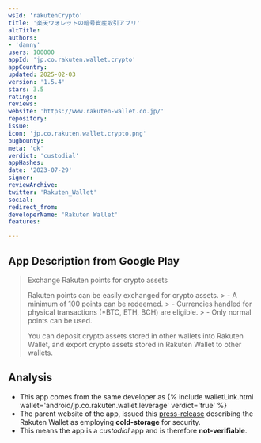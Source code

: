 ```yaml
---
wsId: 'rakutenCrypto'
title: '楽天ウォレットの暗号資産取引アプリ'
altTitle: 
authors:
- 'danny'
users: 100000
appId: 'jp.co.rakuten.wallet.crypto'
appCountry: 
updated: 2025-02-03
version: '1.5.4'
stars: 3.5
ratings: 
reviews: 
website: 'https://www.rakuten-wallet.co.jp/'
repository: 
issue: 
icon: 'jp.co.rakuten.wallet.crypto.png'
bugbounty: 
meta: 'ok'
verdict: 'custodial'
appHashes: 
date: '2023-07-29'
signer: 
reviewArchive: 
twitter: 'Rakuten_Wallet'
social: 
redirect_from: 
developerName: 'Rakuten Wallet'
features: 

---
```


## App Description from Google Play

> Exchange Rakuten points for crypto assets
>
> Rakuten points can be easily exchanged for crypto assets.
     > - A minimum of 100 points can be redeemed.
     > - Currencies handled for physical transactions (*BTC, ETH, BCH) are eligible.
     > - Only normal points can be used.
>
> You can deposit crypto assets stored in other wallets into Rakuten Wallet, and export crypto assets stored in Rakuten Wallet to other wallets.

## Analysis 

- This app comes from the same developer as {% include walletLink.html wallet='android/jp.co.rakuten.wallet.leverage' verdict='true' %}
- The parent website of the app, issued this [press-release](https://global.rakuten.com/corp/news/press/2019/0819_02.html) describing the Rakuten Wallet as employing **cold-storage** for security.
- This means the app is a *custodial* app and is therefore **not-verifiable**.


